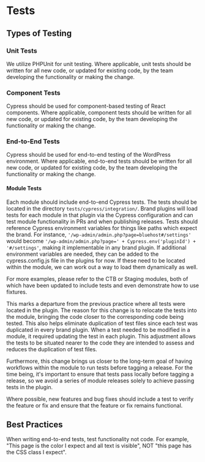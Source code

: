 # Tests

## Types of Testing

### Unit Tests

We utilize PHPUnit for unit testing. Where applicable, unit tests should be written for all new code, or updated
for existing code, by the team developing the functionality or making the change.

### Component Tests

Cypress should be used for component-based testing of React components. Where applicable, component tests should be
written for all new code, or updated for existing code, by the team developing the functionality or making the change.

### End-to-End Tests

Cypress should be used for end-to-end testing of the WordPress environment. Where applicable, end-to-end tests should be
written for all new code, or updated for existing code, by the team developing the functionality or making the change.

#### Module Tests

Each module should include end-to-end Cypress tests. The tests should be located in the directory `tests/cypress/integration/`. Brand plugins will load tests for each module in that plugin via the Cypress configuration and can test module functionality in PRs and when publishing releases. Tests should reference Cypress environment variables for things like paths which expect the brand. For instance, `'/wp-admin/admin.php?page=bluehost#/settings'` would become `'/wp-admin/admin.php?page=' + Cypress.env('pluginId') + '#/settings'`, making it implementable in any brand plugin. If additional environment variables are needed, they can be added to the cypress.config.js file in the plugins for now. If these need to be located within the module, we can work out a way to load them dynamically as well.

For more examples, please refer to the CTB or Staging modules, both of which have been updated to include tests and even demonstrate how to use fixtures.

This marks a departure from the previous practice where all tests were located in the plugin. The reason for this change is to relocate the tests into the module, bringing the code closer to the corresponding code being tested. This also helps eliminate duplication of test files since each test was duplicated in every brand plugin. When a test needed to be modified in a module, it required updating the test in each plugin. This adjustment allows the tests to be situated nearer to the code they are intended to assess and reduces the duplication of test files.

Furthermore, this change brings us closer to the long-term goal of having workflows within the module to run tests before tagging a release. For the time being, it's important to ensure that tests pass locally before tagging a release, so we avoid a series of module releases solely to achieve passing tests in the plugin.

Where possible, new features and bug fixes should include a test to verify the feature or fix and ensure that the feature or fix remains functional.

## Best Practices

When writing end-to-end tests, test functionality not code. For example, "This page is the color I expect and all 
text is visible", NOT "this page has the CSS class I expect".
